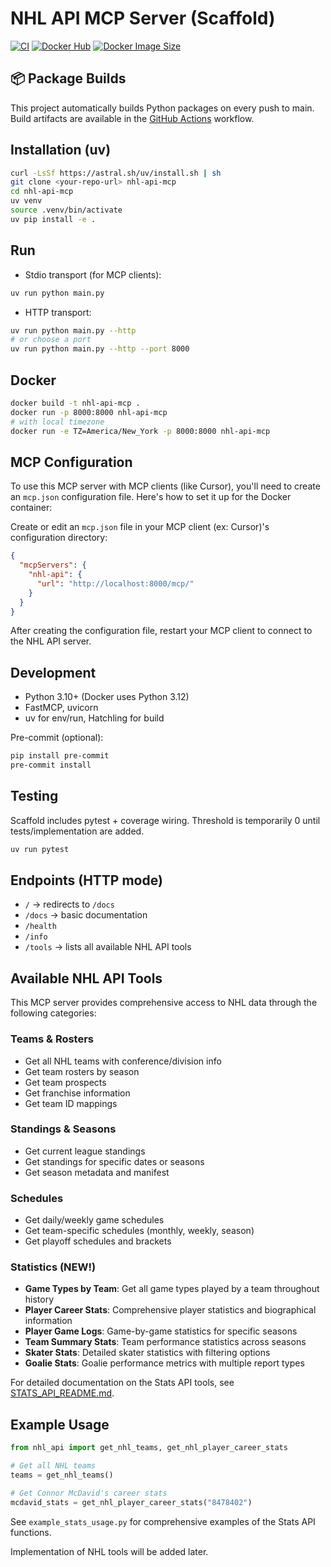 # NHL API MCP Server (Scaffold)

[![CI](https://github.com/sam-parsons/nhl-api-mcp/actions/workflows/ci.yml/badge.svg)](https://github.com/sam-parsons/nhl-api-mcp/actions/workflows/ci.yml)
[![Docker Hub](https://img.shields.io/docker/pulls/samparsons269/nhl-api-mcp.svg)](https://hub.docker.com/r/samparsons269/nhl-api-mcp)
[![Docker Image Size](https://img.shields.io/docker/image-size/samparsons269/nhl-api-mcp/latest)](https://hub.docker.com/r/samparsons269/nhl-api-mcp)


## 📦 Package Builds

This project automatically builds Python packages on every push to main. Build artifacts are available in the [GitHub Actions](https://github.com/sam-parsons/nhl-api-mcp/actions) workflow.

## Installation (uv)

```bash
curl -LsSf https://astral.sh/uv/install.sh | sh
git clone <your-repo-url> nhl-api-mcp
cd nhl-api-mcp
uv venv
source .venv/bin/activate
uv pip install -e .
```

## Run

- Stdio transport (for MCP clients):
```bash
uv run python main.py
```

- HTTP transport:
```bash
uv run python main.py --http
# or choose a port
uv run python main.py --http --port 8000
```

## Docker

```bash
docker build -t nhl-api-mcp .
docker run -p 8000:8000 nhl-api-mcp
# with local timezone
docker run -e TZ=America/New_York -p 8000:8000 nhl-api-mcp
```

## MCP Configuration

To use this MCP server with MCP clients (like Cursor), you'll need to create an `mcp.json` configuration file. Here's how to set it up for the Docker container:

Create or edit an `mcp.json` file in your MCP client (ex: Cursor)'s configuration directory:

```json
{
  "mcpServers": {
    "nhl-api": {
      "url": "http://localhost:8000/mcp/"
    }
  }
}
```

After creating the configuration file, restart your MCP client to connect to the NHL API server.

## Development

- Python 3.10+ (Docker uses Python 3.12)
- FastMCP, uvicorn
- uv for env/run, Hatchling for build

Pre-commit (optional):
```bash
pip install pre-commit
pre-commit install
```

## Testing

Scaffold includes pytest + coverage wiring. Threshold is temporarily 0 until tests/implementation are added.

```bash
uv run pytest
```

## Endpoints (HTTP mode)

- `/` → redirects to `/docs`
- `/docs` → basic documentation
- `/health`
- `/info`
- `/tools` → lists all available NHL API tools

## Available NHL API Tools

This MCP server provides comprehensive access to NHL data through the following categories:

### Teams & Rosters
- Get all NHL teams with conference/division info
- Get team rosters by season
- Get team prospects
- Get franchise information
- Get team ID mappings

### Standings & Seasons
- Get current league standings
- Get standings for specific dates or seasons
- Get season metadata and manifest

### Schedules
- Get daily/weekly game schedules
- Get team-specific schedules (monthly, weekly, season)
- Get playoff schedules and brackets

### Statistics (NEW!)
- **Game Types by Team**: Get all game types played by a team throughout history
- **Player Career Stats**: Comprehensive player statistics and biographical information
- **Player Game Logs**: Game-by-game statistics for specific seasons
- **Team Summary Stats**: Team performance statistics across seasons
- **Skater Stats**: Detailed skater statistics with filtering options
- **Goalie Stats**: Goalie performance metrics with multiple report types

For detailed documentation on the Stats API tools, see [STATS_API_README.md](STATS_API_README.md).

## Example Usage

```python
from nhl_api import get_nhl_teams, get_nhl_player_career_stats

# Get all NHL teams
teams = get_nhl_teams()

# Get Connor McDavid's career stats
mcdavid_stats = get_nhl_player_career_stats("8478402")
```

See `example_stats_usage.py` for comprehensive examples of the Stats API functions.

Implementation of NHL tools will be added later.
